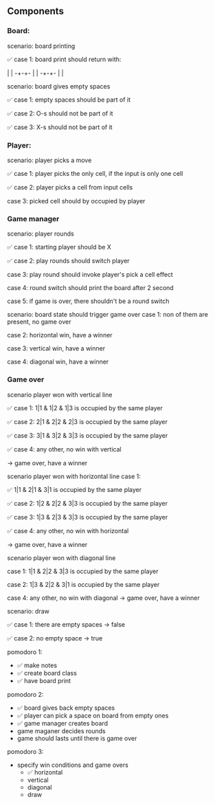 ## Components

### Board:

scenario: board printing

✅ case 1: board print should return with:

| | -+-+- | | -+-+- | |

scenario: board gives empty spaces

✅ case 1: empty spaces should be part of it

✅ case 2: O-s should not be part of it

✅ case 3: X-s should not be part of it

### Player:

scenario: player picks a move

✅ case 1: player picks the only cell, if the input is only one cell

✅ case 2: player picks a cell from input cells

case 3: picked cell should by occupied by player

### Game manager

scenario: player rounds

✅ case 1: starting player should be X

✅ case 2: play rounds should switch player

case 3: play round should invoke player's pick a cell effect

case 4: round switch should print the board after 2 second

case 5: if game is over, there shouldn't be a round switch

scenario: board state should trigger game over case 1: non of them are present, no game over

case 2: horizontal win, have a winner

case 3: vertical win, have a winner

case 4: diagonal win, have a winner

### Game over

scenario player won with vertical line

✅ case 1: 1|1 & 1|2 & 1|3 is occupied by the same player

✅ case 2: 2|1 & 2|2 & 2|3 is occupied by the same player

✅ case 3: 3|1 & 3|2 & 3|3 is occupied by the same player

✅ case 4: any other, no win with vertical

-> game over, have a winner

scenario player won with horizontal line case 1:

✅ 1|1 & 2|1 & 3|1 is occupied by the same player

✅ case 2: 1|2 & 2|2 & 3|3 is occupied by the same player

✅ case 3: 1|3 & 2|3 & 3|3 is occupied by the same player

✅ case 4: any other, no win with horizontal

-> game over, have a winner

scenario player won with diagonal line 

case 1: 1|1 & 2|2 & 3|3 is occupied by the same player

case 2: 1|3 & 2|2 & 3|1 is occupied by the same player

case 4: any other, no win with diagonal -> game over, have a winner

scenario: draw

✅ case 1: there are empty spaces -> false

✅ case 2: no empty space -> true

pomodoro 1:

- ✅ make notes
- ✅ create board class
- ✅ have board print

pomodoro 2:

- ✅ board gives back empty spaces
- ✅ player can pick a space on board from empty ones
- ✅ game manager creates board
- game maganer decides rounds
- game should lasts until there is game over

pomodoro 3:

- specify win conditions and game overs
    - ✅ horizontal
    - vertical
    - diagonal
    - draw
